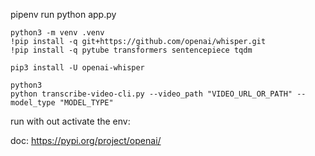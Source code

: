 pipenv run python app.py

```
python3 -m venv .venv 
!pip install -q git+https://github.com/openai/whisper.git
!pip install -q pytube transformers sentencepiece tqdm 

pip3 install -U openai-whisper
```
```
python3
python transcribe-video-cli.py --video_path "VIDEO_URL_OR_PATH" --model_type "MODEL_TYPE"
```




run with out activate the env:



doc:
https://pypi.org/project/openai/
